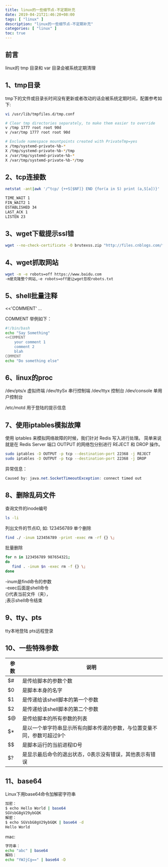 ```yaml
---
title: linux的一些细节点-不定期补充
date: 2019-04-21T21:46:20+08:00
tags: [ "linux" ]
description: "linux的一些细节点-不定期补充"
categories: [ "linux" ]
toc: true
---
```


## 前言
linux的 tmp 目录和 var 目录会被系统定期清理

## 1、tmp目录
tmp下的文件或目录长时间没有更新或者改动的话会被系统定期时间，配置参考如下:
```bash
vi /usr/lib/tmpfiles.d/tmp.conf
``` 
```bash
# Clear tmp directories separately, to make them easier to override  
v /tmp 1777 root root 90d  
v /var/tmp 1777 root root 90d  

# Exclude namespace mountpoints created with PrivateTmp=yes  
x /tmp/systemd-private-%b-*  
X /tmp/systemd-private-%b-*/tmp  
x /var/tmp/systemd-private-%b-*  
X /var/tmp/systemd-private-%b-*/tmp
```

## 2、tcp连接数
```bash
netstat -ant|awk '/^tcp/ {++S[$NF]} END {for(a in S) print (a,S[a])}'

TIME_WAIT 1
FIN_WAIT2 1
ESTABLISHED 34
LAST_ACK 1
LISTEN 23
```

## 3、wget下载提示ssl错
```bash
wget --no-check-certificate -O brutexss.zip "http://files.cnblogs.com/files/Pitcoft/Brutexss(%E6%B1%89%E5%8C%96%E6%94%B9%E8%BF%9B).zip"
```

## 4、wget抓取网站
```bash
wget -m -e robots=off https://www.baidu.com
-m是克隆整个网站,-e robots=off是让wget忽视robots.txt
```

## 5、shell批量注释
<<'COMMENT'
...

COMMENT
举例如下：
```bash
#!/bin/bash
echo "Say Something"
<<COMMENT
    your comment 1
    comment 2
    blah
COMMENT
echo "Do something else"
```

## 6、linux的proc
/dev/pts/x       虚拟终端
/dev/ttySx       串行控制端
/dev/ttyx        控制台
/dev/console     单用户控制台

/etc/motd        用于登陆的提示信息

## 7、使用iptables模拟故障
使用 iptables 来模拟网络故障的时候，我们针对 Redis 写入进行处理。
简单来说就是在 Redis Server 端口 OUTPUT 的网络包分别进行 REJECT 和 DROP 操作。
```bash
sudo iptables -D OUTPUT -p tcp --destination-port 22368 -j REJECT
sudo iptables -D OUTPUT -p tcp --destination-port 22368 -j DROP
```
异常信息：
```java
Caused by: java.net.SocketTimeoutException: connect timed out
```

## 8、删除乱码文件
查询文件的inode编号
```bash
ls -li 
```
列出文件的节点ID, 如: 123456789 
单个删除
```bash
find ./ -inum 123456789 -print -exec rm -rf {} \; 
```
批量删除 
```bash
for n in 123456789 987654321; 
do 
   find . -inum $n -exec rm -f {} \;
done 
```
-inum是find命令的参数  
-exec后面是shell命令  
{}代表当前文件（夹），  
\;表示shell命令结束  

## 9、tty、pts
tty本地登陆
pts远程登录

## 10、一些特殊参数
参数|说明
-|-
$#|是传给脚本的参数个数  
$0|是脚本本身的名字
$1|是传递给该shell脚本的第一个参数
$2|是传递给该shell脚本的第二个参数
$@|是传给脚本的所有参数的列表
$*|是以一个单字符串显示所有向脚本传递的参数，与位置变量不同，参数可超过9个
$$|是脚本运行的当前进程ID号
$?|是显示最后命令的退出状态，0表示没有错误，其他表示有错误

## 11、base64
Linux下用base64命令加解密字符串
```bash
加密：
$ echo Hello World | base64
SGVsbG8gV29ybGQK
解密：
$ echo SGVsbG8gV29ybGQK | base64 -d
Hello World
```
mac:
```bash
字符串： 
echo "abc" | base64
解码：     
echo "YWJjCg==" | base64 -D
```